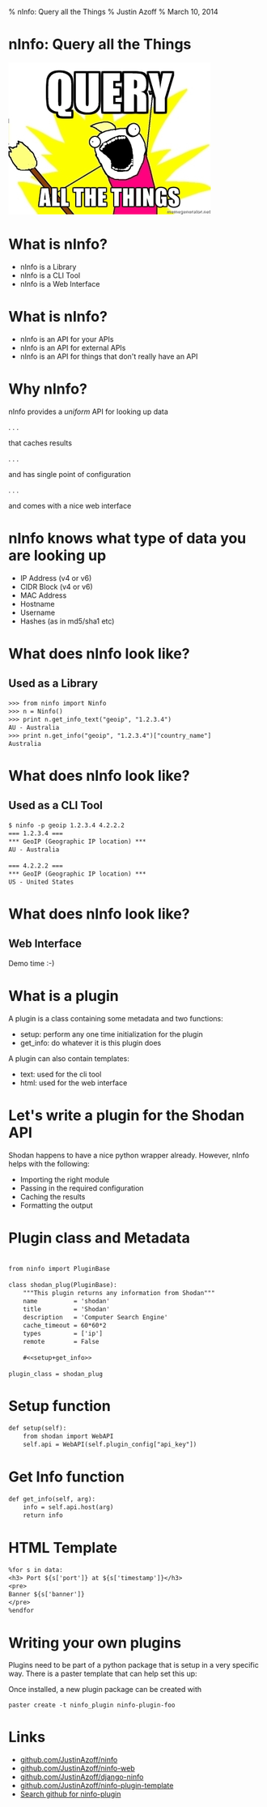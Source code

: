 % nInfo: Query all the Things
% Justin Azoff
% March 10, 2014

# nInfo: Query all the Things

![](../meme.jpeg "Query all the Things")

# What is nInfo?

- nInfo is a Library
- nInfo is a CLI Tool
- nInfo is a Web Interface

# What is nInfo?

- nInfo is an API for your APIs
- nInfo is an API for external APIs
- nInfo is an API for things that don't really have an API

# Why nInfo?

nInfo provides a *uniform* API for looking up data

. . .

that caches results

. . .

and has single point of configuration

. . .

and comes with a nice web interface

# nInfo knows what type of data you are looking up

- IP Address (v4 or v6)
- CIDR Block (v4 or v6)
- MAC Address
- Hostname
- Username
- Hashes (as in md5/sha1 etc)


# What does nInfo look like?

## Used as a Library

~~~~~~~~~~~~~~~~~~ {.python}
>>> from ninfo import Ninfo
>>> n = Ninfo()
>>> print n.get_info_text("geoip", "1.2.3.4")
AU - Australia
>>> print n.get_info("geoip", "1.2.3.4")["country_name"]
Australia
~~~~~~~~~~~~~~~~~~

# What does nInfo look like?

## Used as a CLI Tool

~~~~~~~~~~~~~~~~~~
$ ninfo -p geoip 1.2.3.4 4.2.2.2
=== 1.2.3.4 ===
*** GeoIP (Geographic IP location) ***
AU - Australia

=== 4.2.2.2 ===
*** GeoIP (Geographic IP location) ***
US - United States
~~~~~~~~~~~~~~~~~~

# What does nInfo look like?

## Web Interface

Demo time :-)

# What is a plugin

A plugin is a class containing some metadata and two functions:

- setup: perform any one time initialization for the plugin
- get_info: do whatever it is this plugin does

A plugin can also contain templates:

- text: used for the cli tool
- html: used for the web interface

# Let's write a plugin for the Shodan API

Shodan happens to have a nice python wrapper already.  However, nInfo helps
with the following:

- Importing the right module
- Passing in the required configuration
- Caching the results
- Formatting the output

# Plugin class and Metadata

~~~~~~~~~~~~~~~~~~ {.python}

from ninfo import PluginBase

class shodan_plug(PluginBase):
    """This plugin returns any information from Shodan"""
    name          = 'shodan'
    title         = 'Shodan'
    description   = 'Computer Search Engine'
    cache_timeout = 60*60*2
    types         = ['ip']
    remote        = False

    #<<setup+get_info>>

plugin_class = shodan_plug

~~~~~~~~~~~~~~~~~~

# Setup function

~~~~~~~~~~~~~~~~~~ {.python}
def setup(self):
    from shodan import WebAPI
    self.api = WebAPI(self.plugin_config["api_key"])
~~~~~~~~~~~~~~~~~~

# Get Info function
~~~~~~~~~~~~~~~~~~ {.python}
def get_info(self, arg):
    info = self.api.host(arg)
    return info
~~~~~~~~~~~~~~~~~~

# HTML Template

~~~~~~~~~~~~~~~~~~ {.html}
%for s in data:
<h3> Port ${s['port']} at ${s['timestamp']}</h3>
<pre>
Banner ${s['banner']}
</pre>
%endfor
~~~~~~~~~~~~~~~~~~

# Writing your own plugins

Plugins need to be part of a python package that is setup in a very specific
way.  There is a paster template that can help set this up:

Once installed, a new plugin package can be created with

    paster create -t ninfo_plugin ninfo-plugin-foo


# Links

- [github.com/JustinAzoff/ninfo](https://github.com/JustinAzoff/ninfo)
- [github.com/JustinAzoff/ninfo-web](https://github.com/JustinAzoff/ninfo-web)
- [github.com/JustinAzoff/django-ninfo](https://github.com/JustinAzoff/django-ninfo)
- [github.com/JustinAzoff/ninfo-plugin-template](https://github.com/JustinAzoff/ninfo-plugin-template)
- [Search github for ninfo-plugin](https://github.com/search?p=1&q=ninfo-plugins&ref=searchresults&type=Repositories)
